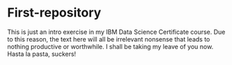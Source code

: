 # First-repository
This is just an intro exercise in my IBM Data Science Certificate course.
Due to this reason, the text here will all be irrelevant nonsense that leads to nothing productive or worthwhile.
I shall be taking my leave of you now.
Hasta la pasta, suckers!
